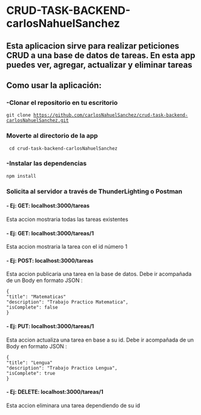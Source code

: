 # CRUD-TASK-BACKEND-carlosNahuelSanchez

## Esta aplicacion sirve para realizar peticiones CRUD a una base de datos de tareas. En esta app puedes ver, agregar, actualizar y eliminar tareas

## Como usar la aplicación:

### -Clonar el repositorio en tu escritorio
<code>git clone https://github.com/carlosNahuelSanchez/crud-task-backend-carlosNahuelSanchez.git</code>

### Moverte al directorio de la app

<code> cd crud-task-backend-carlosNahuelSanchez</code>

### -Instalar las dependencias
<code>npm install</code>

### Solicita al servidor a través de ThunderLighting o Postman

#### - Ej: GET: localhost:3000/tareas 
Esta accion mostraria todas las tareas existentes

#### - Ej: GET: localhost:3000/tareas/1
Esta accion mostraria la tarea con el id número 1

#### - Ej: POST: localhost:3000/tareas
Esta accion publicaria una tarea en la base de datos.
Debe ir acompañada de un Body en formato JSON :

    {
    "title": "Matematicas"
    "description": "Trabajo Practico Matematica",
    "isComplete": false
    }

#### - Ej: PUT: localhost:3000/tareas/1
Esta accion actualiza una tarea en base a su id. Debe ir acompañada de un Body en formato JSON :
    
    {
    "title": "Lengua"
    "description": "Trabajo Practico Lengua",
    "isComplete": true
    }

#### - Ej: DELETE: localhost:3000/tareas/1
Esta accion eliminara una tarea dependiendo de su id



